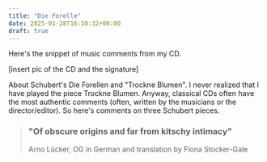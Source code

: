 ```yaml
---
title: "Die Forelle"
date: 2025-01-28T16:50:32+08:00
draft: true
---
```


Here's the snippet of music comments from my CD.

[insert pic of the CD and the signature]

About Schubert's Die Forellen and "Trockne Blumen". I never realized that I have played the piece Trockne Blumen. Anyway, classical CDs often have the most authentic comments (often, written by the musicians or the director/editor). So here's comments on three Schubert pieces.

> ### "Of obscure origins and far from kitschy intimacy"
>
> Arno Lücker, OG in German and translation by Fiona Stocker-Gale

